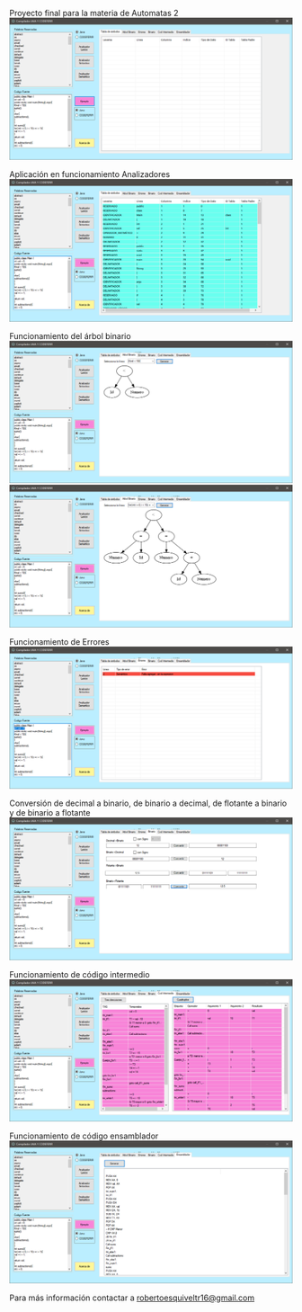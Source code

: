 Proyecto final para la materia de Automatas 2
![Pantalla principal](https://github.com/RETBOT/Compilador/blob/master/T1.png)

Aplicación en funcionamiento
Analizadores 
![Analizadores](https://github.com/RETBOT/Compilador/blob/master/T2.png)

Funcionamiento del árbol binario
![ArbolBinario1](https://github.com/RETBOT/Compilador/blob/master/AB1.png)
![ArbolBinario2](https://github.com/RETBOT/Compilador/blob/master/AB2.png)

Funcionamiento de Errores 
![Errores](https://github.com/RETBOT/Compilador/blob/master/E1.png)

Conversión de decimal a binario, de binario a decimal, de flotante a binario y de binario a flotante
![Binarios](https://github.com/RETBOT/Compilador/blob/master/B1.png)

Funcionamiento de código intermedio 
![Codigo intermedio](https://github.com/RETBOT/Compilador/blob/master/CI1.png)

Funcionamiento de código ensamblador
![Codigo ensamblador](https://github.com/RETBOT/Compilador/blob/master/Ensa1.png)

Para más información contactar a robertoesquiveltr16@gmail.com
